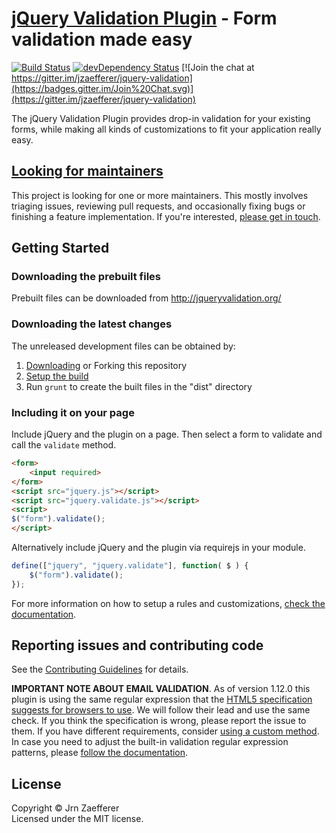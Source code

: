 [jQuery Validation Plugin](http://jqueryvalidation.org/) - Form validation made easy
================================

[![Build Status](https://secure.travis-ci.org/jzaefferer/jquery-validation.svg)](http://travis-ci.org/jzaefferer/jquery-validation)
[![devDependency Status](https://david-dm.org/jzaefferer/jquery-validation/dev-status.svg?theme=shields.io)](https://david-dm.org/jzaefferer/jquery-validation#info=devDependencies)
[![Join the chat at https://gitter.im/jzaefferer/jquery-validation](https://badges.gitter.im/Join%20Chat.svg)](https://gitter.im/jzaefferer/jquery-validation)

The jQuery Validation Plugin provides drop-in validation for your existing forms, while making all kinds of customizations to fit your application really easy.

## [ Looking for maintainers ](https://github.com/jzaefferer/jquery-validation/issues/1569)

This project is looking for one or more maintainers. This mostly involves triaging issues, reviewing pull requests, and occasionally fixing bugs or finishing a feature implementation. If you're interested, [please get in touch](https://github.com/jzaefferer/jquery-validation/issues/1569).


## Getting Started

### Downloading the prebuilt files

Prebuilt files can be downloaded from http://jqueryvalidation.org/

### Downloading the latest changes

The unreleased development files can be obtained by:

 1. [Downloading](https://github.com/jzaefferer/jquery-validation/archive/master.zip) or Forking this repository
 2. [Setup the build](CONTRIBUTING.md#build-setup)
 3. Run `grunt` to create the built files in the "dist" directory

### Including it on your page

Include jQuery and the plugin on a page. Then select a form to validate and call the `validate` method.

```html
<form>
	<input required>
</form>
<script src="jquery.js"></script>
<script src="jquery.validate.js"></script>
<script>
$("form").validate();
</script>
```

Alternatively include jQuery and the plugin via requirejs in your module.

```js
define(["jquery", "jquery.validate"], function( $ ) {
	$("form").validate();
});
```

For more information on how to setup a rules and customizations, [check the documentation](http://jqueryvalidation.org/documentation/).

## Reporting issues and contributing code

See the [Contributing Guidelines](CONTRIBUTING.md) for details.

**IMPORTANT NOTE ABOUT EMAIL VALIDATION**. As of version 1.12.0 this plugin is using the same regular expression that the [HTML5 specification suggests for browsers to use](https://html.spec.whatwg.org/multipage/forms.html#valid-e-mail-address). We will follow their lead and use the same check. If you think the specification is wrong, please report the issue to them. If you have different requirements, consider [using a custom method](http://jqueryvalidation.org/jQuery.validator.addMethod/).
In case you need to adjust the built-in validation regular expression patterns, please [follow the documentation](http://jqueryvalidation.org/jQuery.validator.methods/).

## License
Copyright &copy; Jrn Zaefferer<br>
Licensed under the MIT license.
